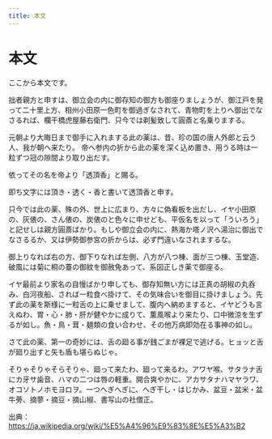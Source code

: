 ```yaml
---
title: 本文
---
```


# 本文

ここから本文です。

拙者親方と申すは、御立会の内に御存知の御方も御座りましょうが、御江戸を発って二十里上方、相州小田原一色町を御過ぎなされて、青物町を上りへ御出でなさるれば、欄干橋虎屋藤右衛門、只今では剃髪致して圓斎と名乗りまする。

元朝より大晦日まで御手に入れまする此の薬は、昔、珍の国の唐人外郎と云う人、我が朝へ来たり。
帝へ参内の折から此の薬を深く込め置き、用うる時は一粒ずつ冠の隙間より取り出だす。

依ってその名を帝より「透頂香」と賜る。

即ち文字には頂き・透く・香と書いて透頂香と申す。

只今では此の薬、殊の外、世上に広まり、方々に偽看板を出だし、イヤ小田原の、灰俵の、さん俵の、炭俵のと色々に申せども、平仮名を以って「ういろう」と記せしは親方圓斎ばかり。もしや御立会の内に、熱海か塔ノ沢へ湯治に御出でなさるるか、又は伊勢御参宮の折からは、必ず門違いなされまするな。

御上りなれば右の方、御下りなれば左側、八方が八つ棟、面が三つ棟、玉堂造、破風には菊に桐の薹の御紋を御赦免あって、系図正しき薬で御座る。

イヤ最前より家名の自慢ばかり申しても、御存知無い方には正真の胡椒の丸呑み、白河夜船、されば一粒食べ掛けて、その気味合いを御目に掛けましょう。先ず此の薬を斯様に一粒舌の上に乗せまして、腹内へ納めますると、イヤどうも言えぬわ、胃・心・肺・肝が健やかに成りて、薫風喉より来たり、口中微涼を生ずるが如し。魚・鳥・茸・麺類の食い合わせ、その他万病即効在る事神の如し。

さて此の薬、第一の奇妙には、舌の廻る事が銭ごまが裸足で逃げる。ヒョッと舌が廻り出すと矢も盾も堪らぬじゃ。

そりゃそりゃそらそりゃ、廻って来たわ、廻って来るわ。アワヤ喉、サタラナ舌にカ牙サ歯音、ハマの二つは唇の軽重。開合爽やかに、アカサタナハマヤラワ、オコソトノホモヨロヲ。一つへぎへぎに、へぎ干し・はじかみ、盆豆・盆米・盆牛蒡、摘蓼・摘豆・摘山椒、書写山の社僧正。

出典：https://ja.wikipedia.org/wiki/%E5%A4%96%E9%83%8E%E5%A3%B2
